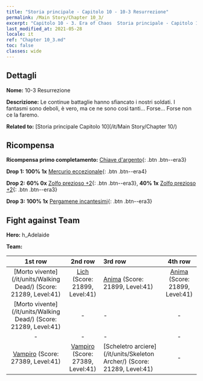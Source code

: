 ```yaml
---
title: "Storia principale - Capitolo 10 - 10-3 Resurrezione"
permalink: /Main Story/Chapter 10_3/
excerpt: "Capitolo 10 - 3. Era of Chaos  Storia principale - Capitolo 10_3. 10-3 Resurrezione"
last_modified_at: 2021-05-28
locale: it
ref: "Chapter 10_3.md"
toc: false
classes: wide
---
```


## Dettagli

 **Nome:** 10-3 Resurrezione

 **Descrizione:** Le continue battaglie hanno sfiancato i nostri soldati. I fantasmi sono deboli, è vero, ma ce ne sono così tanti... Forse... Forse non ce la faremo.

 **Related to:** [Storia principale Capitolo 10](/it/Main Story/Chapter 10/)

## Ricompensa

 **Ricompensa primo completamento:** [Chiave d'argento](/ItemsIT/con_693/){: .btn .btn--era3}

 **Drop 1:** **100% 1x** [Mercurio eccezionale](/ItemsIT/mat_35/){: .btn .btn--era4}

 **Drop 2:** **60% 0x** [Zolfo prezioso +2](/ItemsIT/mat_29/){: .btn .btn--era3}, **40% 1x** [Zolfo prezioso +2](/ItemsIT/mat_29/){: .btn .btn--era3}

 **Drop 3:** **100% 1x** [Pergamene incantesimi](/ItemsIT/con_694/){: .btn .btn--era3}


## Fight against Team
 **Hero:** h_Adelaide

 **Team:**


  | 1st row | 2nd row | 3rd row | 4th row |
  |:----:|:----:|:----|:----:|
  | [Morto vivente](/it/units/Walking Dead/) (Score: 21289, Level:41)  | [Lich](/it/units/Lich/) (Score: 21899, Level:41)  | [Anima](/it/units/Wight/) (Score: 21899, Level:41)  | [Anima](/it/units/Wight/) (Score: 21899, Level:41)  |
  | [Morto vivente](/it/units/Walking Dead/) (Score: 21289, Level:41)  | - | - | - |
  | - | - | - | - |
  | [Vampiro](/it/units/Vampire/) (Score: 27389, Level:41)  | [Vampiro](/it/units/Vampire/) (Score: 27389, Level:41)  | [Scheletro arciere](/it/units/Skeleton Archer/) (Score: 21289, Level:41)  | - |



